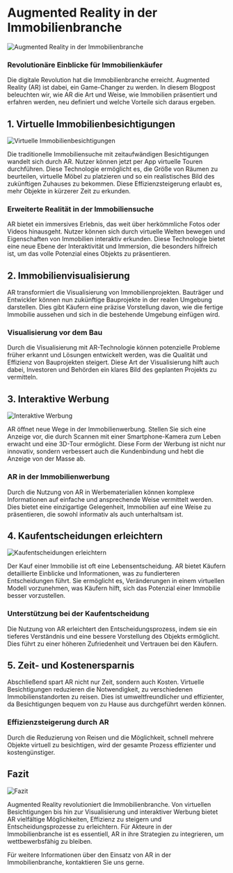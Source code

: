 # Augmented Reality in der Immobilienbranche

![Augmented Reality in der Immobilienbranche](/content/blogs/0/banner.png)

### Revolutionäre Einblicke für Immobilienkäufer

Die digitale Revolution hat die Immobilienbranche erreicht. Augmented Reality (AR) ist dabei, ein Game-Changer zu werden. In diesem Blogpost beleuchten wir, wie AR die Art und Weise, wie Immobilien präsentiert und erfahren werden, neu definiert und welche Vorteile sich daraus ergeben.

## 1. Virtuelle Immobilienbesichtigungen

![Virtuelle Immobilienbesichtigungen](/content/blogs/0/virtuelle-besichtigung.png)

Die traditionelle Immobiliensuche mit zeitaufwändigen Besichtigungen wandelt sich durch AR. Nutzer können jetzt per App virtuelle Touren durchführen. Diese Technologie ermöglicht es, die Größe von Räumen zu beurteilen, virtuelle Möbel zu platzieren und so ein realistisches Bild des zukünftigen Zuhauses zu bekommen. Diese Effizienzsteigerung erlaubt es, mehr Objekte in kürzerer Zeit zu erkunden.

### Erweiterte Realität in der Immobiliensuche

AR bietet ein immersives Erlebnis, das weit über herkömmliche Fotos oder Videos hinausgeht. Nutzer können sich durch virtuelle Welten bewegen und Eigenschaften von Immobilien interaktiv erkunden. Diese Technologie bietet eine neue Ebene der Interaktivität und Immersion, die besonders hilfreich ist, um das volle Potenzial eines Objekts zu präsentieren.

## 2. Immobilienvisualisierung

AR transformiert die Visualisierung von Immobilienprojekten. Bauträger und Entwickler können nun zukünftige Bauprojekte in der realen Umgebung darstellen. Dies gibt Käufern eine präzise Vorstellung davon, wie die fertige Immobilie aussehen und sich in die bestehende Umgebung einfügen wird.

### Visualisierung vor dem Bau

Durch die Visualisierung mit AR-Technologie können potenzielle Probleme früher erkannt und Lösungen entwickelt werden, was die Qualität und Effizienz von Bauprojekten steigert. Diese Art der Visualisierung hilft auch dabei, Investoren und Behörden ein klares Bild des geplanten Projekts zu vermitteln.

## 3. Interaktive Werbung

![Interaktive Werbung](/content/blogs/0/interaktive-werbung.png)

AR öffnet neue Wege in der Immobilienwerbung. Stellen Sie sich eine Anzeige vor, die durch Scannen mit einer Smartphone-Kamera zum Leben erwacht und eine 3D-Tour ermöglicht. Diese Form der Werbung ist nicht nur innovativ, sondern verbessert auch die Kundenbindung und hebt die Anzeige von der Masse ab.

### AR in der Immobilienwerbung

Durch die Nutzung von AR in Werbematerialien können komplexe Informationen auf einfache und ansprechende Weise vermittelt werden. Dies bietet eine einzigartige Gelegenheit, Immobilien auf eine Weise zu präsentieren, die sowohl informativ als auch unterhaltsam ist.

## 4. Kaufentscheidungen erleichtern

![Kaufentscheidungen erleichtern](/content/blogs/0/handshake.png)

Der Kauf einer Immobilie ist oft eine Lebensentscheidung. AR bietet Käufern detaillierte Einblicke und Informationen, was zu fundierteren Entscheidungen führt. Sie ermöglicht es, Veränderungen in einem virtuellen Modell vorzunehmen, was Käufern hilft, sich das Potenzial einer Immobilie besser vorzustellen.

### Unterstützung bei der Kaufentscheidung

Die Nutzung von AR erleichtert den Entscheidungsprozess, indem sie ein tieferes Verständnis und eine bessere Vorstellung des Objekts ermöglicht. Dies führt zu einer höheren Zufriedenheit und Vertrauen bei den Käufern.

## 5. Zeit- und Kostenersparnis

Abschließend spart AR nicht nur Zeit, sondern auch Kosten. Virtuelle Besichtigungen reduzieren die Notwendigkeit, zu verschiedenen Immobilienstandorten zu reisen. Dies ist umweltfreundlicher und effizienter, da Besichtigungen bequem von zu Hause aus durchgeführt werden können.

### Effizienzsteigerung durch AR

Durch die Reduzierung von Reisen und die Möglichkeit, schnell mehrere Objekte virtuell zu besichtigen, wird der gesamte Prozess effizienter und kostengünstiger.

## Fazit

![Fazit](/content/blogs/0/Woman-AR-Newspaper-cut.png)

Augmented Reality revolutioniert die Immobilienbranche. Von virtuellen Besichtigungen bis hin zur Visualisierung und interaktiver Werbung bietet AR vielfältige Möglichkeiten, Effizienz zu steigern und Entscheidungsprozesse zu erleichtern. Für Akteure in der Immobilienbranche ist es essentiell, AR in ihre Strategien zu integrieren, um wettbewerbsfähig zu bleiben.

Für weitere Informationen über den Einsatz von AR in der Immobilienbranche, kontaktieren Sie uns gerne.
